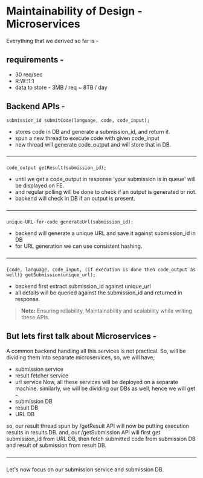 # Maintainability of Design - Microservices

Everything that we derived so far is -

## requirements -
- 30 req/sec
- R:W::1:1
- data to store - 3MB / req ~ 8TB / day

## Backend APIs -
```
submission_id submitCode(language, code, code_input);
```
- stores code in DB and generate a submission_id, and return it.
- spun a new thread to execute code with given code_input
- new thread will generate code_output and will store that in DB.

###
---
###

```
code_output getResult(submission_id);
```
- until we get a code_output in response 'your submission is in queue' will be displayed on FE.
- and regular polling will be done to check if an output is generated or not.
- backend will check in DB if an output is present.

###
---
###

```
unique-URL-for-code generateUrl(submission_id);
```
- backend will generate a unique URL and save it against submission_id in DB
- for URL generation we can use consistent hashing.

###
---
###

```
{code, language, code_input, (if execution is done then code_output as well)} getSubmission(unique_url);
```
- backend first extract submission_id against unique_url
- all details will be queried against the submission_id and returned in response.

> **Note:** Ensuring reliability, Maintainability and scalability while writing these APIs.

## But lets first talk about Microservices -
A common backend handling all this services is not practical. So, will be dividing them into
separate microservices, so, we will have,
- submission service
- result fetcher service
- url service
Now, all these services will be deployed on a separate machine.
similarly,
we will be dividing our DBs as well, hence we will get -
- submission DB
- result DB
- URL DB

so, our result thread spun by /getResult API will now be putting execution results in results DB.
and, our /getSubmission API will first get submission_id from URL DB, then fetch submitted code
from submission DB and result of submission from result DB.

###
---
###

Let's now focus on our submission service and submission DB.
